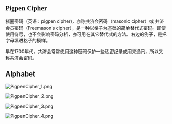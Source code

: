 <h2 style="font-family: 'Pigpen Cipher';">Pigpen Cipher</h2>

猪圈密码（英语：pigpen cipher)，亦称共济会密码（masonic cipher）或 共济会员密码（Freemason's cipher），是一种以格子为基础的简单替代式密码。即使使用符号，也不会影响密码分析，亦可用在其它替代式的方法。右边的例子，是把字母填进格子的模样。


早在1700年代，共济会常常使用这种密码保护一些私密纪录或用来通讯，所以又称共济会密码。


## Alphabet

![PigpenCipher_1.png](https://i.loli.net/2020/09/24/9kezJhn31bRgFoO.png)

![PigpenCipher_2.png](https://i.loli.net/2020/09/24/vBQ3goUmIRW5eiy.png)

![PigpenCipher_3.png](https://i.loli.net/2020/09/24/7BAJDatdLfVlRgn.png)

![PigpenCipher_4.png](https://i.loli.net/2020/09/24/3HeSZBEs2mWzNLV.png)
